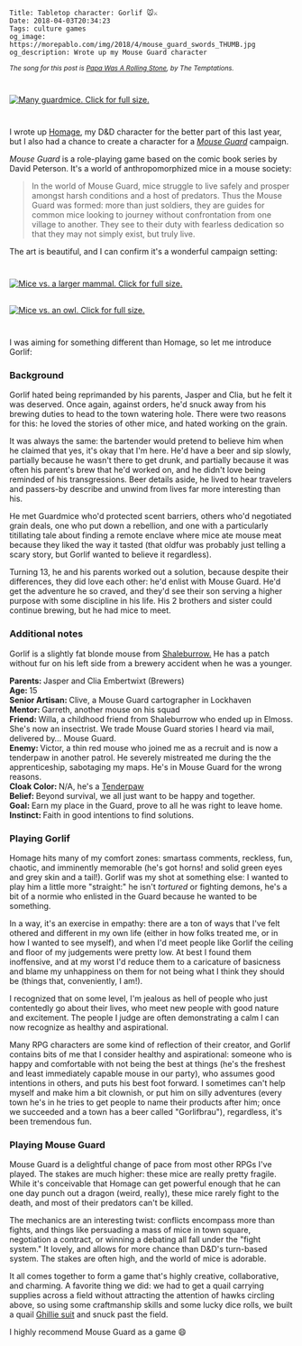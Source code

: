     Title: Tabletop character: Gorlif 🐭⚔️
    Date: 2018-04-03T20:34:23
    Tags: culture games
    og_image: https://morepablo.com/img/2018/4/mouse_guard_swords_THUMB.jpg
    og_description: Wrote up my Mouse Guard character

<small><em>The song for this post is <a href="https://www.youtube.com/watch?v=pJV2pWFyfn4">Papa Was A Rolling Stone</a>, by The Temptations.</em></small>

<div class="caption-img-block" style="margin: 25px auto">
<a href="/img/2018/4/mouse_guard_swords.jpg" target="blank">
<img src="/img/2018/4/mouse_guard_swords_THUMB.jpg" alt="Many guardmice. Click for full size." style="margin: 15px auto;" />
</a>
</div>

I wrote up [Homage][1], my D&D character for the better part of this last year,
but I also had a chance to create a character for a _[Mouse Guard][2]_ campaign.

_Mouse Guard_ is a role-playing game based on the comic book series by David
Peterson. It's a world of anthropomorphized mice in a mouse society:

> In the world of Mouse Guard, mice struggle to live safely and prosper amongst
> harsh conditions and a host of predators. Thus the Mouse Guard was formed:
> more than just soldiers, they are guides for common mice looking to journey
> without confrontation from one village to another.  They see to their duty
> with fearless dedication so that they may not simply exist, but truly live.

The art is beautiful, and I can confirm it's a wonderful campaign setting:

<div class="caption-img-block" style="margin: 25px auto">
<a href="/img/2018/4/mouse_guard_wolf.jpg" target="blank">
<img src="/img/2018/4/mouse_guard_wolf_THUMB.jpg" alt="Mice vs. a larger mammal. Click for full size." style="margin: 15px auto;" />
</a>
<a href="/img/2018/4/mouse_guard_owl.jpg" target="blank">
<img src="/img/2018/4/mouse_guard_owl_THUMB.jpg" alt="Mice vs. an owl. Click for full size." style="margin: 15px auto;" />
</a>
</div>

I was aiming for something different than Homage, so let me introduce Gorlif:

### Background

Gorlif hated being reprimanded by his parents, Jasper and Clia, but he felt it
was deserved. Once again, against orders, he'd snuck away from his brewing
duties to head to the town watering hole. There were two reasons for this: he
loved the stories of other mice, and hated working on the grain.

It was always the same: the bartender would pretend to believe him when he
claimed that yes, it's okay that I'm here. He'd have a beer and sip slowly,
partially because he wasn't there to get drunk, and partially because it was
often his parent's brew that he'd worked on, and he didn't love being reminded
of his transgressions. Beer details aside, he lived to hear travelers and
passers-by describe and unwind from lives far more interesting than his.

He met Guardmice who'd protected scent barriers, others who'd negotiated grain
deals, one who put down a rebellion, and one with a particularly titillating
tale about finding a remote enclave where mice ate mouse meat because they liked
the way it tasted (that oldfur was probably just telling a scary story, but
Gorlif wanted to believe it regardless).

Turning 13, he and his parents worked out a solution, because despite their
differences, they did love each other: he'd enlist with Mouse Guard. He'd get
the adventure he so craved, and they'd see their son serving a higher purpose
with some discipline in his life. His 2 brothers and sister could continue
brewing, but he had mice to meet.

### Additional notes

Gorlif is a slightly fat blonde mouse from [Shaleburrow.][3] He has a patch
without fur on his left side from a brewery accident when he was a younger.

<style>
#mouse-guard-styling dt {
  font-weight: bold;
  display: inline;
  margin: 0;
  text-indent: right;
}
#mouse-guard-styling dt::after {
  content: ": ";
}
#mouse-guard-styling div {
  margin: 0;
  padding: 0;
}
#mouse-guard-styling dd {
  display: inline;
  text-indent: left;
  margin: 5px 0 5px 0;
}
</style>

<dl id="mouse-guard-styling">

<div>
<dt>Parents</dt>
<dd>Jasper and Clia Embertwixt (Brewers)</dd>
</div>

<div>
<dt>Age</dt>
<dd>15</dd>
</div>

<div>
<dt>Senior Artisan</dt>
<dd>Clive, a Mouse Guard cartographer in Lockhaven</dd>
</div>

<div>
<dt>Mentor</dt>
<dd>Garreth, another mouse on his squad</dd>
</div>

<div>
<dt>Friend</dt>
<dd>Willa, a childhood friend from Shaleburrow who ended up in Elmoss. She's
now an insectrist. We trade Mouse Guard stories I heard via mail, delivered by…
Mouse Guard.</dd>
</div>

<div>
<dt>Enemy</dt>
<dd>Victor, a thin red mouse who joined me as a recruit and is now a
tenderpaw in another patrol. He severely mistreated me during the the
apprenticeship, sabotaging my maps. He's in Mouse Guard for the wrong reasons.</dd>
</div>

<div>
<dt>Cloak Color</dt>
<dd>N/A, he's a <a href="http://mouseguard.wikia.com/wiki/Mouse_Guard_(faction)#Ranks_of_the_Guard">Tenderpaw</a></dd>
</div>

<div>
<dt>Belief</dt>
<dd>Beyond survival, we all just want to be happy and together.</dd>
</div>

<div>
<dt>Goal</dt>
<dd>Earn my place in the Guard, prove to all he was right to leave home.</dd>
</div>

<div>
<dt>Instinct</dt>
<dd>Faith in good intentions to find solutions.</dd>
</div>
</dl>

### Playing Gorlif

Homage hits many of my comfort zones: smartass comments, reckless, fun, chaotic,
and imminently memorable (he's got horns! and solid green eyes and grey skin and
a tail!). Gorlif was my shot at something else: I wanted to play him a little
more "straight:" he isn't _tortured_ or fighting demons, he's a bit of a normie
who enlisted in the Guard because he wanted to be something.

In a way, it's an exercise in empathy: there are a ton of ways that I've felt
othered and different in my own life (either in how folks treated me, or in how
I wanted to see myself), and when I'd meet people like Gorlif the ceiling and
floor of my judgements were pretty low. At best I found them inoffensive, and
at my worst I'd reduce them to a caricature of basicness and blame my unhappiness
on them for not being what I think they should be (things that, conveniently, I
am!).

I recognized that on some level, I'm jealous as hell of people who just
contentedly go about their lives, who meet new people with good nature and
excitement.  The people I judge are often demonstrating a calm I can now
recognize as healthy and aspirational.

Many RPG characters are some kind of reflection of their creator, and Gorlif
contains bits of me that I consider healthy and aspirational: someone who is
happy and comfortable with not being the best at things (he's the freshest and
least immediately capable mouse in our party), who assumes good intentions in
others, and puts his best foot forward. I sometimes can't help myself and make
him a bit clownish, or put him on silly adventures (every town he's in he tries
to get people to name their products after him; once we succeeded and a town has
a beer called "Gorlifbrau"), regardless, it's been tremendous fun.

### Playing Mouse Guard

Mouse Guard is a delightful change of pace from most other RPGs I've played. The
stakes are much higher: these mice are really pretty fragile. While it's
conceivable that Homage can get powerful enough that he can one day punch out a
dragon (weird, really), these mice rarely fight to the death, and most of their
predators can't be killed.

The mechanics are an interesting twist: conflicts encompass more than fights,
and things like persuading a mass of mice in town square, negotiation a
contract, or winning a debating all fall under the "fight system." It lovely,
and allows for more chance than D&D's turn-based system. The stakes are often high,
and the world of mice is adorable.

It all comes together to form a game that's highly creative, collaborative, and
charming. A favorite thing we did: we had to get a quail carrying supplies
across a field without attracting the attention of hawks circling above, so
using some craftmanship skills and some lucky dice rolls, we built a quail
[Ghillie suit][4] and snuck past the field.

I highly recommend Mouse Guard as a game 😄

   [1]: /2018/04/tabletop-character-homage.html
   [2]: http://www.mouseguard.net/
   [3]: https://fightfor.obsidianportal.com/wikis/shaleburrow
   [4]: https://en.wikipedia.org/wiki/Ghillie_suit
